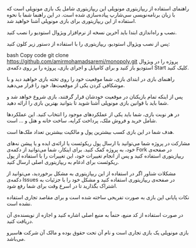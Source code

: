 راهنمای استفاده از ریپازیتوری مونوپلی
این ریپازیتوری شامل یک بازی مونوپلی است که با زبان برنامه‌نویسی سی‌شارپ پیاده‌سازی شده است. در این راهنما شما با نحوه استفاده از این ریپازیتوری برای بازی مونوپلی آشنا خواهید شد.

نصب و راه‌اندازی
ابتدا باید آخرین نسخه از نرم‌افزار ویژوال استودیو را نصب کنید.

پس از نصب ویژوال استودیو، ریپازیتوری را با استفاده از دستور زیر کلون کنید:

bash
Copy code
git clone https://github.com/amirmohamadsaremi/monopoly.git
پروژه را در ویژوال استودیو باز کنید و برای کامپایل و اجرای بازی، پروژه را بر روی دکمه‌ی Start کلیک کنید.

راهنمای بازی
در ابتدای بازی، شما موقعیت خود را روی تخته بازی خواهید دید و با موشکافی کردن یکی از موقعیت‌ها، خود را قرار می‌دهید.

پس از اینکه تمام بازیکنان در موقعیت خودشان قرار گرفتند، بازی شروع خواهد شد و شما باید با قوانین بازی مونوپلی آشنا شوید تا بتوانید بهترین بازی را ارائه دهید.

در هر نوبت بازی، شما باید یکی از عملکردهای موجود را انتخاب کنید. این عملکردها شامل خرید و فروش ملک، پرداخت کرایه، ساخت خانه و هتل و ... است.

هدف شما در این بازی کسب بیشترین پول و مالکیت بیشترین تعداد ملک‌ها است.

مشارکت در پروژه
شما می‌توانید با ارسال پول ریکوئست یا ارائه‌ی ایده و یا پیشن
نه‌های خود، به پروژه کمک کنید. برای اینکار، شما می‌توانید از دکمه‌ی Fork در صفحه‌ی ریپازیتوری استفاده کنید و پس از انجام تغییرات خود، این تغییرات را با استفاده از پول ریکوئست برای ادغام به ریپازیتوری اصلی ارسال کنید.

مشکلات شناور
اگر در استفاده از این ریپازیتوری به مشکل برخوردید، می‌توانید از دکمه‌ی Issues در صفحه‌ی ریپازیتوری استفاده کنید و مشکل خود را با جزئیات به اشتراک بگذارید تا در اسرع وقت برای شما رفع شود.

نکات پایانی
این بازی به صورت تفریحی ساخته شده است و برای مقاصد تجاری استفاده نشده است.

در صورت استفاده از کد منبع، حتماً به منبع اصلی اشاره کنید و اجازه از نویسنده‌ی آن دریافت کنید.

بازی مونوپلی یک بازی تجاری است و نام آن تحت حقوق بوده و مالک آن شرکت هاسبرو می‌باشد.
